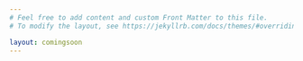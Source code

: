 ```yaml
---
# Feel free to add content and custom Front Matter to this file.
# To modify the layout, see https://jekyllrb.com/docs/themes/#overriding-theme-defaults

layout: comingsoon
---
```

